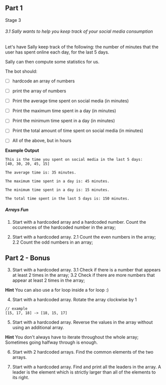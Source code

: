 ## Part 1
Stage 3
###### 3.1 Sally wants to help you keep track of your social media consumption

Let's have Sally keep track of the following: the number of minutes that the user has spent online each day, for the last 5 days.

Sally can then compute some statistics for us.

The bot should:

- [ ] hardcode an array of numbers
- [ ] print the array of numbers
- [ ] Print the average time spent on social media (in minutes)
- [ ] Print the maximum time spent in a day (in minutes)
- [ ] Print the minimum time spent in a day (in minutes)
- [ ] Print the total amount of time spent on social media (in minutes)
- [ ] All of the above, but in hours


**Example Output**
```
This is the time you spent on social media in the last 5 days:
[40, 30, 20, 45, 15]

The average time is: 35 minutes.

The maximum time spent in a day is: 45 minutes.

The minimum time spent in a day is: 15 minutes.

The total time spent in the last 5 days is: 150 minutes.

```





##### Arrays Fun

1. Start with a hardcoded array and a hardcoded number. Count the occurences of the hardcoded number in the array;

2. Start with a hardcoded array. 
2.1 Count the even numbers in the array;
2.2 Count the odd numbers in an array;

## Part 2 - Bonus
3. Start with a hardcoded array. 
3.1 Check if there is a number that appears at least 2 times in the array; 
3.2 Check if there are more numbers that appear at least 2 times in the array;

**Hint** You can also use a for loop inside a for loop :) 

4. Start with a hardcoded array. Rotate the array clockwise by 1

```
// example
[15, 17, 18] -> [18, 15, 17]
```

5. Start with a hardcoded array. Reverse the values in the array without using an additional array.

**Hint** You don't always have to iterate throughout the whole array; Sometimes going halfway through is enough.

6. Start with 2 hardcoded arrays. Find the common elements of the two arrays.

7. Start with a hardcoded array. Find and print all the leaders in the array. A leader is the element which is strictly larger than all of the elements to its right.

